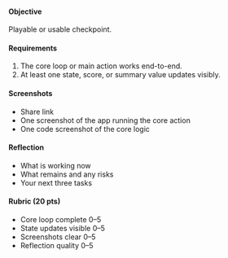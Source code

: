 #### Objective

Playable or usable checkpoint.

#### Requirements

1. The core loop or main action works end-to-end.
2. At least one state, score, or summary value updates visibly.

#### Screenshots

- Share link
- One screenshot of the app running the core action
- One code screenshot of the core logic

#### Reflection

- What is working now
- What remains and any risks
- Your next three tasks

#### Rubric (20 pts)

- Core loop complete 0–5
- State updates visible 0–5
- Screenshots clear 0–5
- Reflection quality 0–5
